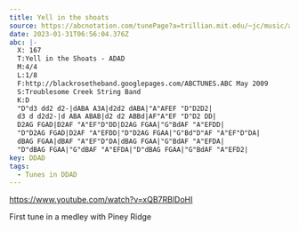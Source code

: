 ```yaml
---
title: Yell in the shoats
source: https://abcnotation.com/tunePage?a=trillian.mit.edu/~jc/music/abc/mirror/bardicrose.com/ABCTUNES/0168
date: 2023-01-31T06:56:04.376Z
abc: |-
  X: 167
  T:Yell in the Shoats - ADAD
  M:4/4
  L:1/8
  F:http://blackrosetheband.googlepages.com/ABCTUNES.ABC May 2009
  S:Troublesome Creek String Band
  K:D
  "D"d3 dd2 d2-|dABA A3A|d2d2 dABA|"A"AFEF "D"D2D2|
  d3 d d2d2-|d ABA ABAB|d2 d2 ABBd|AF"A"EF "D"D2 DD|
  D2AG FGAD|D2AF "A"EF"D"DD|D2AG FGAA|"G"BdAF "A"EFDD|
  "D"D2AG FGAD|D2AF "A"EFDD|"D"D2AG FGAA|"G"Bd"D"AF "A"EF"D"DA|
  dBAG FGAA|dBAF "A"EF"D"DA|dBAG FGAA|"G"BdAF "A"EFDA|
  "D"dBAG FGAA|"G"dBAF "A"EFDA|"D"dBAG FGAA|"G"BdAF "A"EFD2|
key: DDAD
tags:
  - Tunes in DDAD
---
```

https://www.youtube.com/watch?v=xQB7RBlDoHI

First tune in a medley with Piney Ridge